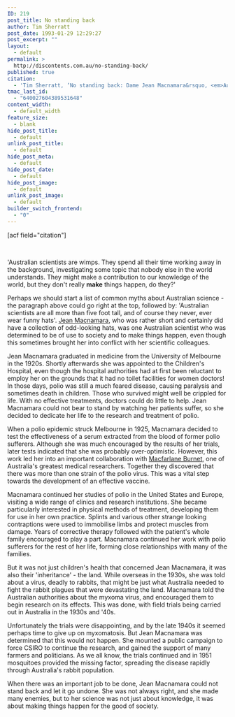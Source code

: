 ```yaml
---
ID: 219
post_title: No standing back
author: Tim Sherratt
post_date: 1993-01-29 12:29:27
post_excerpt: ""
layout:
  - default
permalink: >
  http://discontents.com.au/no-standing-back/
published: true
citation:
  - 'Tim Sherratt, ‘No standing back: Dame Jean Macnamara&rsquo, <em>Australasian Science</em>, vol. 13, no. 4, Summer 1993, p. 64.'
tmac_last_id:
  - "640027604389531648"
content_width:
  - default_width
feature_size:
  - blank
hide_post_title:
  - default
unlink_post_title:
  - default
hide_post_meta:
  - default
hide_post_date:
  - default
hide_post_image:
  - default
unlink_post_image:
  - default
builder_switch_frontend:
  - "0"
---
```

[acf field="citation"]

&nbsp;

'Australian scientists are wimps. They spend all their time working away in the background, investigating some topic that nobody else in the world understands. They might make a contribution to our knowledge of the world, but they don't really <strong>make</strong> things happen, do they?'

Perhaps we should start a list of common myths about Australian science - the paragraph above could go right at the top, followed by: 'Australian scientists are all more than five foot tall, and of course they never, ever wear funny hats'. <a href="http://www.asap.unimelb.edu.au/bsparcs/biogs/P001288b.htm">Jean Macnamara</a>, who was rather short and certainly did have a collection of odd-looking hats, was one Australian scientist who was determined to be of use to society and to make things happen, even though this sometimes brought her into conflict with her scientific colleagues.<!--more-->

Jean Macnamara graduated in medicine from the University of Melbourne in the 1920s. Shortly afterwards she was appointed to the Children's Hospital, even though the hospital authorities had at first been reluctant to employ her on the grounds that it had no toilet facilities for women doctors! In those days, polio was still a much feared disease, causing paralysis and sometimes death in children. Those who survived might well be crippled for life. With no effective treatments, doctors could do little to help. Jean Macnamara could not bear to stand by watching her patients suffer, so she decided to dedicate her life to the research and treatment of polio.

When a polio epidemic struck Melbourne in 1925, Macnamara decided to test the effectiveness of a serum extracted from the blood of former polio sufferers. Although she was much encouraged by the results of her trials, later tests indicated that she was probably over-optimistic. However, this work led her into an important collaboration with <a href="http://www.asap.unimelb.edu.au/bsparcs/biogs/P000279b.htm">Macfarlane Burnet</a>, one of Australia's greatest medical researchers. Together they discovered that there was more than one strain of the polio virus. This was a vital step towards the development of an effective vaccine.

Macnamara continued her studies of polio in the United States and Europe, visiting a wide range of clinics and research institutions. She became particularly interested in physical methods of treatment, developing them for use in her own practice. Splints and various other strange looking contraptions were used to immobilise limbs and protect muscles from damage. Years of corrective therapy followed with the patient's whole family encouraged to play a part. Macnamara continued her work with polio sufferers for the rest of her life, forming close relationships with many of the families.

But it was not just children's health that concerned Jean Macnamara, it was also their 'inheritance' - the land. While overseas in the 1930s, she was told about a virus, deadly to rabbits, that might be just what Australia needed to fight the rabbit plagues that were devastating the land. Macnamara told the Australian authorities about the myxoma virus, and encouraged them to begin research on its effects. This was done, with field trials being carried out in Australia in the 1930s and '40s.

Unfortunately the trials were disappointing, and by the late 1940s it seemed perhaps time to give up on myxomatosis. But Jean Macnamara was determined that this would not happen. She mounted a public campaign to force CSIRO to continue the research, and gained the support of many farmers and politicians. As we all know, the trials continued and in 1951 mosquitoes provided the missing factor, spreading the disease rapidly through Australia's rabbit population.

When there was an important job to be done, Jean Macnamara could not stand back and let it go undone. She was not always right, and she made many enemies, but to her science was not just about knowledge, it was about making things happen for the good of society.